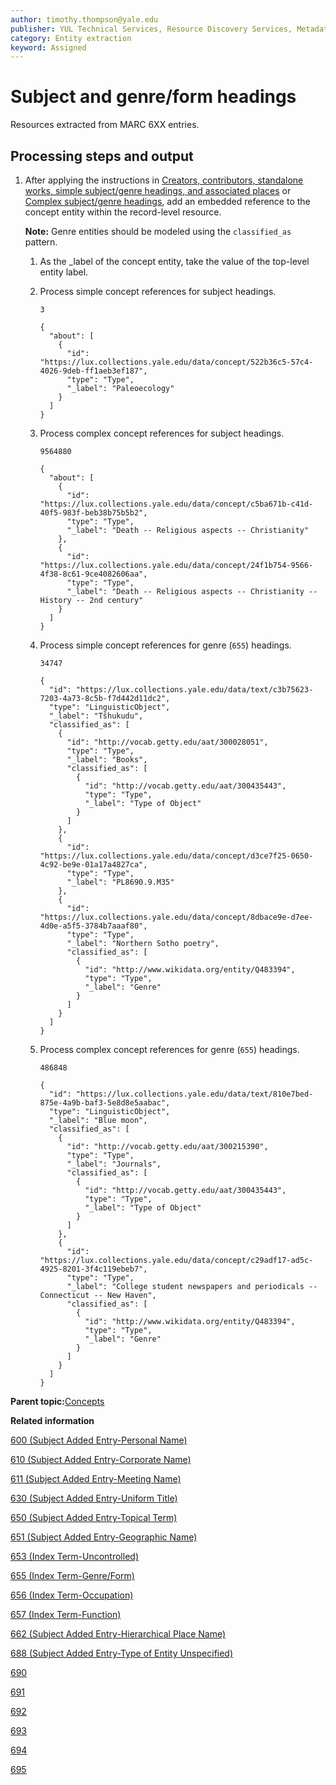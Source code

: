 ```yaml
---
author: timothy.thompson@yale.edu
publisher: YUL Technical Services, Resource Discovery Services, Metadata Services Unit
category: Entity extraction
keyword: Assigned
---
```


# Subject and genre/form headings

Resources extracted from MARC 6XX entries.

## Processing steps and output

1.  After applying the instructions in [Creators, contributors, standalone works, simple subject/genre headings, and associated places](simple_subject_headings.md) or [Complex subject/genre headings](complex_subject_headings.md), add an embedded reference to the concept entity within the record-level resource.

    **Note:** Genre entities should be modeled using the `classified_as` pattern.

    1.  As the \_label of the concept entity, take the value of the top-level entity label.

    2.  Process simple concept references for subject headings.

        `3`

        ```
        {
          "about": [
            {
              "id": "https://lux.collections.yale.edu/data/concept/522b36c5-57c4-4026-9deb-ff1aeb3ef187",
              "type": "Type",
              "_label": "Paleoecology"
            }
          ]
        }
        ```

    3.  Process complex concept references for subject headings.

        `9564880`

        ```
        {
          "about": [
            {
              "id": "https://lux.collections.yale.edu/data/concept/c5ba671b-c41d-40f5-983f-beb38b75b5b2",
              "type": "Type",
              "_label": "Death -- Religious aspects -- Christianity"
            },
            {
              "id": "https://lux.collections.yale.edu/data/concept/24f1b754-9566-4f38-8c61-9ce4082606aa",
              "type": "Type",
              "_label": "Death -- Religious aspects -- Christianity -- History -- 2nd century"
            }
          ]
        }
        ```

    4.  Process simple concept references for genre \(`655`\) headings.

        `34747`

        ```
        {
          "id": "https://lux.collections.yale.edu/data/text/c3b75623-7203-4a73-8c5b-f7d442d11dc2",
          "type": "LinguisticObject",
          "_label": "Tšhukudu",
          "classified_as": [
            {
              "id": "http://vocab.getty.edu/aat/300028051",
              "type": "Type",
              "_label": "Books",
              "classified_as": [
                {
                  "id": "http://vocab.getty.edu/aat/300435443",
                  "type": "Type",
                  "_label": "Type of Object"
                }
              ]
            },
            {
              "id": "https://lux.collections.yale.edu/data/concept/d3ce7f25-0650-4c92-be9e-01a17a4827ca",
              "type": "Type",
              "_label": "PL8690.9.M35"
            },
            {
              "id": "https://lux.collections.yale.edu/data/concept/8dbace9e-d7ee-4d0e-a5f5-3784b7aaaf80",
              "type": "Type",
              "_label": "Northern Sotho poetry",
              "classified_as": [
                {
                  "id": "http://www.wikidata.org/entity/Q483394",
                  "type": "Type",
                  "_label": "Genre"
                }
              ]
            }
          ]
        }
        ```

    5.  Process complex concept references for genre \(`655`\) headings.

        `486848`

        ```
        {
          "id": "https://lux.collections.yale.edu/data/text/810e7bed-875e-4a9b-baf3-5e8d8e5aabac",
          "type": "LinguisticObject",
          "_label": "Blue moon",
          "classified_as": [
            {
              "id": "http://vocab.getty.edu/aat/300215390",
              "type": "Type",
              "_label": "Journals",
              "classified_as": [
                {
                  "id": "http://vocab.getty.edu/aat/300435443",
                  "type": "Type",
                  "_label": "Type of Object"
                }
              ]
            },
            {
              "id": "https://lux.collections.yale.edu/data/concept/c29adf17-ad5c-4925-8201-3f4c119ebeb7",
              "type": "Type",
              "_label": "College student newspapers and periodicals -- Connecticut -- New Haven",
              "classified_as": [
                {
                  "id": "http://www.wikidata.org/entity/Q483394",
                  "type": "Type",
                  "_label": "Genre"
                }
              ]
            }
          ]
        }
        ```


**Parent topic:**[Concepts](../../concepts/concepts.md)

**Related information**  


[600 \(Subject Added Entry-Personal Name\)](../../tables/600_bib_table.md)

[610 \(Subject Added Entry-Corporate Name\)](../../tables/610_bib_table.md)

[611 \(Subject Added Entry-Meeting Name\)](../../tables/611_bib_table.md)

[630 \(Subject Added Entry-Uniform Title\)](../../tables/630_bib_table.md)

[650 \(Subject Added Entry-Topical Term\)](../../tables/650_bib_table.md)

[651 \(Subject Added Entry-Geographic Name\)](../../tables/651_bib_table.md)

[653 \(Index Term-Uncontrolled\)](../../tables/653_bib_table.md)

[655 \(Index Term-Genre/Form\)](../../tables/655_bib_table.md)

[656 \(Index Term-Occupation\)](../../tables/656_bib_table.md)

[657 \(Index Term-Function\)](../../tables/657_bib_table.md)

[662 \(Subject Added Entry-Hierarchical Place Name\)](../../tables/662_bib_table.md)

[688 \(Subject Added Entry-Type of Entity Unspecified\)](../../tables/688_bib_table.md)

[690](../../tables/690_bib_table.md)

[691](../../tables/691_bib_table.md)

[692](../../tables/692_bib_table.md)

[693](../../tables/693_bib_table.md)

[694](../../tables/694_bib_table.md)

[695](../../tables/695_bib_table.md)

